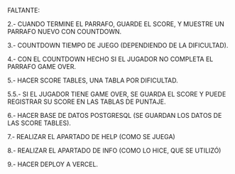 FALTANTE:

2.- CUANDO TERMINE EL PARRAFO, GUARDE EL SCORE, Y MUESTRE UN PARRAFO NUEVO CON COUNTDOWN.

3.- COUNTDOWN TIEMPO DE JUEGO (DEPENDIENDO DE LA DIFICULTAD).

4.- CON EL COUNTDOWN HECHO SI EL JUGADOR NO COMPLETA EL PARRAFO GAME OVER.

5.- HACER SCORE TABLES, UNA TABLA POR DIFICULTAD.

5.5.- SI EL JUGADOR TIENE GAME OVER, SE GUARDA EL SCORE Y PUEDE REGISTRAR SU SCORE EN LAS TABLAS DE PUNTAJE.

6.- HACER BASE DE DATOS POSTGRESQL (SE GUARDAN LOS DATOS DE LAS SCORE TABLES).

7.- REALIZAR EL APARTADO DE HELP (COMO SE JUEGA)

8.- REALIZAR EL APARTADO DE INFO (COMO LO HICE, QUE SE UTILIZÓ)

9.- HACER DEPLOY A VERCEL.
